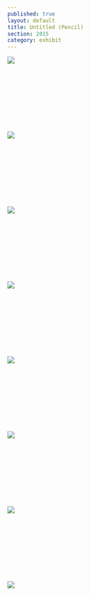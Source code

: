 ```yaml
---
published: true
layout: default
title: Untitled (Pencil)
section: 2015
category: exhibit
---
```


<img src="https://farm1.staticflickr.com/280/18350106943_4eaba83674_c.jpg">
<br><br>
<br><br>
<br><br>
<br><br>
<br><br>
<img src="https://farm1.staticflickr.com/301/18944499586_13b9e720ae_c.jpg">
<br><br>
<br><br>
<br><br>
<br><br>
<br><br>
<img src="https://farm1.staticflickr.com/440/18783062890_dc45a03f54_c.jpg">
<br><br>
<br><br>
<br><br>
<br><br>
<br><br>
<img src="https://farm1.staticflickr.com/347/18944492306_53a5557f71_c.jpg">
<br><br>
<br><br>
<br><br>
<br><br>
<br><br>
<img src="https://farm1.staticflickr.com/480/18965362022_27f1a58c68_c.jpg">
<br><br>
<br><br>
<br><br>
<br><br>
<br><br>
<img src="https://farm4.staticflickr.com/3932/18348178964_e128c524c7_c.jpg">
<br><br>
<br><br>
<br><br>
<br><br>
<br><br>
<img src="https://farm1.staticflickr.com/523/18970735355_7b4233cf3b_c.jpg">
<br><br>
<br><br>
<br><br>
<br><br>
<br><br>
<img src="https://farm4.staticflickr.com/3816/18348244524_c0f204d525_c.jpg">
